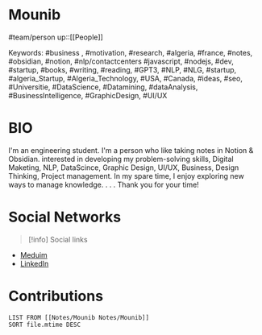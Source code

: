 # Mounib 
#team/person 
up::[[People]]

Keywords: 
#business , #motivation, #research, #algeria, #france, #notes, #obsidian, #notion, #nlp/contactcenters  #javascript, #nodejs, #dev, #startup, #books, #writing, #reading, #GPT3, #NLP, #NLG, #startup, #algeria_Startup, #Algeria_Technology, #USA, #Canada, #ideas, #seo, #Universitie, #DataScience, #Datamining, #dataAnalysis, #BusinessIntelligence, #GraphicDesign, #UI/UX

# BIO
>
I'm an engineering student. I'm a person who like taking notes in Notion & Obsidian. 
interested in developing my problem-solving skills, Digital Maketing, NLP, DataScince, Graphic Design, UI/UX, Business, Design Thinking, Project management. In my spare time, I enjoy exploring new ways to manage knowledge. 
.
.
.
Thank you for your time!


# Social  Networks
>[!info] Social links
- [Meduim](https://medium.com/@mounib-id)
- [LinkedIn](https://www.linkedin.com/in/mounib-nemmiche/)

# Contributions
```dataview 
LIST FROM [[Notes/Mounib Notes/Mounib]] 
SORT file.mtime DESC
```
